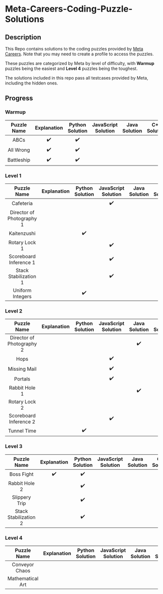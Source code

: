 # Meta-Careers-Coding-Puzzle-Solutions
## Description
This Repo contains solutions to the coding puzzles provided by [Meta Careers](https://www.metacareers.com/profile/coding_puzzles). Note that you may need to create a profile to access the puzzles. 

These puzzles are categorized by Meta by level of difficulty, with **Warmup** puzzles being the easiest and **Level 4** puzzles being the toughest.

The solutions included in this repo pass all testcases provided by Meta, including the hidden ones.

## Progress
### Warmup
| Puzzle Name               | Explanation         | Python Solution     | JavaScript Solution | Java Solution       | C++ Solution        |
| :-----------------------: | :-----------------: | :-----------------: | :-----------------: | :-----------------: | :-----------------: |
| ABCs                      | :heavy_check_mark: | :heavy_check_mark: |  |  |  |
| All Wrong                 | :heavy_check_mark: | :heavy_check_mark: |  |  |  |
| Battleship                | :heavy_check_mark: | :heavy_check_mark: |  |  |  |

### Level 1
| Puzzle Name               | Explanation         | Python Solution     | JavaScript Solution | Java Solution       | C++ Solution        |
| :-----------------------: | :-----------------: | :-----------------: | :-----------------: | :-----------------: | :-----------------: |
| Cafeteria                 |  |  | :heavy_check_mark: |  |
| Director of Photography 1 |  |  |  |  | :heavy_check_mark: |
| Kaitenzushi               |  | :heavy_check_mark: |  |  |  |
| Rotary Lock 1             |  |  | :heavy_check_mark: |  |  |
| Scoreboard Inference 1    |  |  | :heavy_check_mark: |  |  |
| Stack Stabilization 1     |  |  | :heavy_check_mark: |  |  |
| Uniform Integers          |  | :heavy_check_mark: |  |  |  |

### Level 2
| Puzzle Name               | Explanation         | Python Solution     | JavaScript Solution | Java Solution       | C++ Solution        |
| :-----------------------: | :-----------------: | :-----------------: | :-----------------: | :-----------------: | :-----------------: |
| Director of Photography 2 |  |  |  | :heavy_check_mark: |
| Hops                      |  |  | :heavy_check_mark: |  |  |
| Missing Mail              |  |  | :heavy_check_mark: |  |  |
| Portals                   |  |  |  :heavy_check_mark:  |  |  |
| Rabbit Hole 1             |  |  |  | :heavy_check_mark: |  |
| Rotary Lock 2             |  |  |  |  | :heavy_check_mark: |
| Scoreboard Inference 2    |  |  | :heavy_check_mark: |  |  |
| Tunnel Time               |  | :heavy_check_mark: |  |  |  |

### Level 3
| Puzzle Name               | Explanation         | Python Solution     | JavaScript Solution | Java Solution       | C++ Solution        |
| :-----------------------: | :-----------------: | :-----------------: | :-----------------: | :-----------------: | :-----------------: |
| Boss Fight                | :heavy_check_mark: | :heavy_check_mark: |  |  |  |
| Rabbit Hole 2             |  | :heavy_check_mark: |  |  |  |
| Slippery Trip             |  | :heavy_check_mark: |  |  |  |
| Stack Stabilization 2     |  | :heavy_check_mark: |  |  |  |

### Level 4
| Puzzle Name               | Explanation         | Python Solution     | JavaScript Solution | Java Solution       | C++ Solution        |
| :-----------------------: | :-----------------: | :-----------------: | :-----------------: | :-----------------: | :-----------------: |
| Conveyor Chaos            |  |  |  |  |  |
| Mathematical Art          |  |  |  |  |  |